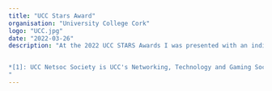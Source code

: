 ```yaml
---
title: "UCC Stars Award"
organisation: "University College Cork"
logo: "UCC.jpg"
date: "2022-03-26"
description: "At the 2022 UCC STARS Awards I was presented with an individual award in recognition of the work and contributions I have made to UCC Societies, specifically the UCC Netsoc Society[1]. I was delighted as chairperson to also accept the award for the best Social event for UCC Netsoc's [DevCon](https://devcon.ie/).


*[1]: UCC Netsoc Society is UCC's Networking, Technology and Gaming Society*
"
---
```

